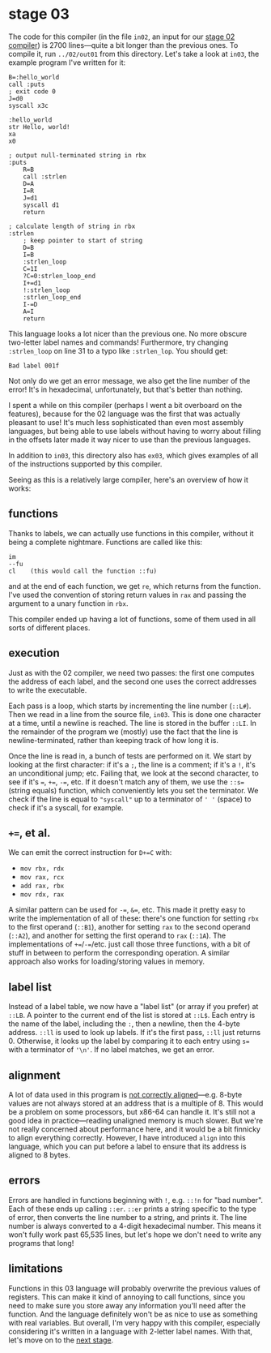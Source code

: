 # stage 03
The code for this compiler (in the file `in02`, an input for our [stage 02 compiler](../02/README.md))
is 2700 lines—quite a bit longer than the previous ones.
To compile it, run `../02/out01` from this directory.
Let's take a look at `in03`, the example program I've written for it:
```
B=:hello_world
call :puts
; exit code 0
J=d0
syscall x3c

:hello_world
str Hello, world!
xa
x0

; output null-terminated string in rbx
:puts
	R=B
	call :strlen
	D=A
	I=R
	J=d1
	syscall d1
	return

; calculate length of string in rbx
:strlen
	; keep pointer to start of string
	D=B
	I=B
	:strlen_loop
	C=1I
	?C=0:strlen_loop_end
	I+=d1
	!:strlen_loop
	:strlen_loop_end
	I-=D
	A=I	
	return
```
This language looks a lot nicer than the previous one. No more obscure two-letter label names
and commands! Furthermore, try changing `:strlen_loop` on line 31
to a typo like `:strlen_lop`. You should get:
```
Bad label 001f
```
Not only do we get an error message, we also get the line number
of the error! It's in hexadecimal, unfortunately, but that's
better than nothing.

I spent a while on this compiler (perhaps I went a bit overboard
on the features), because for the 02 language
was the first that was actually pleasant to use!
It's much less sophisticated than even most assembly languages,
but being able to use labels without having to worry about filling
in the offsets later made it way nicer to use than the previous
languages.

In addition to `in03`, this directory also has `ex03`,
which gives examples of all of the instructions supported by this compiler.

Seeing as this is a relatively large compiler,
here's an overview of how it works:

## functions

Thanks to labels, we can actually use functions in this compiler, without
it being a complete nightmare. Functions are called like this:
```
im
--fu
cl    (this would call the function ::fu)
```
and at the end of each function, we get `re`, which returns from the function.
I've used the convention of storing return values in `rax` and
passing the argument to a unary function in `rbx`.

This compiler ended up having a lot of functions, some of them used in all sorts
of different places.

## execution

Just as with the 02 compiler, we need two passes:
the first one
computes the address of each label,
and the second one uses the correct addresses to
write the executable.

Each pass is a loop, which starts by incrementing
the line number (`::L#`). Then we read in a line
from the source file, `in03`. This is done one character
at a time, until a newline is reached. The line is stored
in the buffer `::LI`. In the remainder of the program we
(mostly) use the fact that the line is newline-terminated,
rather than keeping track of how long it is.

Once the line is read in, a bunch of tests are performed on it.
We start by looking at the first character: if it's a `;`,
the line is a comment; if it's a `!`, it's an unconditional jump; etc.
Failing that, we look at the second character, to see if it's
`=`, `+=`, `-=`, etc. If it doesn't match any of them, we use
the `::s=` (string equals) function, which conveniently lets you
set the terminator. We check if the line is equal to `"syscall"`
up to a terminator of `' '` (space) to check if it's a syscall, for example.

## `+=`, et al.

We can emit the correct instruction for `D+=C` with:

- `mov rbx, rdx`
- `mov rax, rcx`
- `add rax, rbx`
- `mov rdx, rax`

A similar pattern can be used for `-=`, `&=`, etc.
This made it pretty easy to write the implementation of all of these:
there's one function for setting `rbx` to the first operand (`::B1`),
another for setting `rax` to the second operand (`::A2`), and another for
setting the first operand to `rax` (`::1A`). The implementations of
`+=`/`-=`/etc. just call those three functions, with a bit of stuff in between
to perform the corresponding operation.
A similar approach also works for loading/storing values in memory.

## label list

Instead of a label table, we now have a "label list" (or array
if you prefer) at `::LB`.
A pointer to the current end of the list is stored at `::L$`.
Each entry is the name of the label, including the `:`, then a newline,
then the 4-byte address.
`::ll` is used to look up labels. If it's the first pass,
`::ll` just returns 0. Otherwise, it looks up the label by
comparing it to each entry using `s=` with a terminator of `'\n'`.
If no label matches, we get an error.

## alignment
A lot of data used in this program is
[not correctly aligned](https://en.wikipedia.org/wiki/Bus_error#Unaligned_access)—e.g.
8-byte values are not always stored at an address that is a multiple of 8.
This would be a problem on some processors, but x86-64 can handle it.
It's still not a good idea in practice—reading unaligned memory
is much slower. But we're not really concerned about performance here,
and it would be a bit finnicky to align everything correctly.
However, I have introduced `align` into this language,
which you can put before a label to ensure that its address is aligned
to 8 bytes.

## errors

Errors are handled in functions beginning with `!`, e.g. `::!n` for "bad number".
Each of these ends up calling `::er`. `::er` prints
a string specific to the type of error, then
converts the line number to a string, and prints it.
The line number is always converted to a 4-digit hexadecimal number.
This means it won't fully work past 65,535 lines, but
let's hope we don't need to write any programs that long!

## limitations

Functions in this 03 language will probably overwrite the previous values
of registers. This can make it kind of annoying to call functions, since
you need to make sure you store away any information you'll need after the function.
And the language definitely won't be as nice to use as something with real variables. But overall,
I'm very happy with this compiler, especially considering it's written in a language with 2-letter label
names.
With that, let's move on to the [next stage](../04/README.md).
